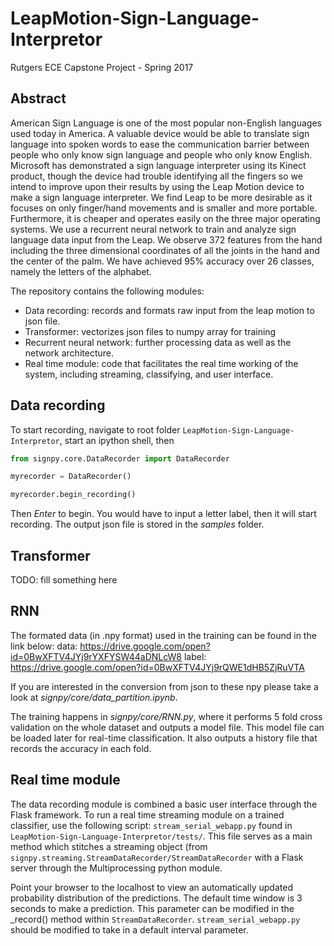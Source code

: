# LeapMotion-Sign-Language-Interpretor
Rutgers ECE Capstone Project - Spring 2017
## Abstract
American Sign Language is one of the most popular non-English languages used today in America. A valuable device would be able to translate sign language into spoken words to ease the communication barrier between people who only know sign language and people who only know English. Microsoft has demonstrated a sign language interpreter using its Kinect product, though the device had trouble identifying all the fingers so we intend to improve upon their results by using the Leap Motion device to make a sign language interpreter. We find Leap to be more desirable as it focuses on only finger/hand movements and is smaller and more portable. Furthermore, it is cheaper and operates easily on the three major operating systems. We use a recurrent neural network to train and analyze sign language data input from the Leap. We observe 372 features from the hand including the three dimensional coordinates of all the joints in the hand and the center of the palm. We have achieved 95\% accuracy over 26 classes, namely the letters of the alphabet.

The repository contains the following modules:
  * Data recording: records and formats raw input from the leap motion to json file.
  * Transformer: vectorizes json files to numpy array for training
  * Recurrent neural network: further processing data as well as the network architecture.
  * Real time module: code that facilitates the real time working of the system, including streaming, classifying, and user interface.

## Data recording
To start recording, navigate to root folder `LeapMotion-Sign-Language-Interpretor`, start an ipython shell, then

```python
from signpy.core.DataRecorder import DataRecorder

myrecorder = DataRecorder()

myrecorder.begin_recording()
```

Then *Enter* to begin. You would have to input a letter label, then it will start recording. The output json file is stored in the *samples* folder.

## Transformer
TODO: fill something here

## RNN
The formated data (in .npy format) used in the training can be found in the link below:
data: https://drive.google.com/open?id=0BwXFTV4JYj9rYXFYSW44aDNLcW8
label: https://drive.google.com/open?id=0BwXFTV4JYj9rQWE1dHB5ZjRuVTA

If you are interested in the conversion from json to these npy please take a look at *signpy/core/data_partition.ipynb*.

The training happens in *signpy/core/RNN.py*, where it performs 5 fold cross validation on the whole dataset and outputs a model file. This model file can be loaded later for real-time classification. It also outputs a history file that records the accuracy in each fold.

## Real time module

The data recording module is combined a basic user interface through the Flask framework. To run a real time streaming module on a trained classifier, use the following script: `stream_serial_webapp.py` found in `LeapMotion-Sign-Language-Interpretor/tests/`. This file serves as a main method which stitches a streaming object (from `signpy.streaming.StreamDataRecorder/StreamDataRecorder` with a Flask server through the Multiprocessing python module.

Point your browser to the localhost to view an automatically updated probability distribution of the predictions. The default time window is 3 seconds to make a prediction. This parameter can be modified in the _record() method within `StreamDataRecorder`. `stream_serial_webapp.py` should be modified to take in a default interval parameter.
